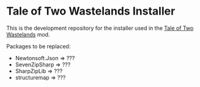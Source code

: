 Tale of Two Wastelands Installer
============

This is the development repository for the installer used in the [Tale of Two Wastelands](http://www.twowastelands.com/) mod.

Packages to be replaced:
- Newtonsoft.Json => ???
- SevenZipSharp => ???
- SharpZipLib => ???
- structuremap => ???
